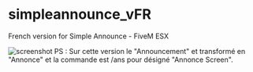 # simpleannounce_vFR
French version for Simple Announce - FiveM ESX

![screenshot](https://forum.fivem.net/uploads/default/optimized/3X/5/f/5fe54167ebd68b9c5e9684076c9715ffc0e503e4_2_690x377.jpg)
PS : Sur cette version le "Announcement" et transformé en "Annonce" et la commande est /ans pour désigné "Annonce Screen".

